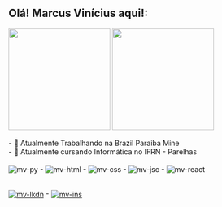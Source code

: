 ## Olá! Marcus Vinícius aqui!:

<div>
  <a href="https://github.com/MViniciusCoffe"></a>
  <img height=200 align="center" src="https://github-readme-stats.vercel.app/api?username=MViniciusCoffe&show_icons=true&theme=tokyonight&show=reviews&locale=pt-br&text_color=FFFFFF">
  <img height=200 align="center" src="https://github-readme-stats.vercel.app/api/top-langs/?username=MViniciusCoffe&theme=tokyonight&layout=donut&text_color=FFFFFF">
</div>
<br>
- 🔭 Atualmente Trabalhando na Brazil Paraiba Mine <br>
- 🌱 Atualmente cursando Informática no IFRN - Parelhas

<div style="display: inline_lock"><br>
  <img align="center" alt="mv-py" src="https://img.shields.io/badge/Python-3776AB?style=for-the-badge&logo=python&logoColor=black"> - 
  <img align="center" alt="mv-html" src="https://img.shields.io/badge/HTML-239120?style=for-the-badge&logo=html5&logoColor=black"> - 
  <img align="center" alt="mv-css" src="https://img.shields.io/badge/CSS-239120?&style=for-the-badge&logo=css3&logoColor=black"> - 
  <img align="center" alt="mv-jsc" src="https://img.shields.io/badge/JavaScript-F7DF1E?style=for-the-badge&logo=javascript&logoColor=black"> - 
  <img align="center" alt="mv-react" src="https://img.shields.io/badge/React-20232A?style=for-the-badge&logo=react&logoColor=61DAFB">
</div>

##

<div>
  <a href="https://www.linkedin.com/in/devmarquinhos/" target="_blank"><img align="center" alt="mv-lkdn" src="https://img.shields.io/badge/LinkedIn-0077B5?style=for-the-badge&logo=linkedin&logoColor=black"></a> - 
  <a href="https://www.instagram.com/msa_vinicius/" target="_blank"><img align="center" alt="mv-ins" src="https://img.shields.io/badge/Instagram-E4405F?style=for-the-badge&logo=instagram&logoColor=black"></a>
</div>
